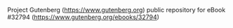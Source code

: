 Project Gutenberg (https://www.gutenberg.org) public repository for eBook #32794 (https://www.gutenberg.org/ebooks/32794)
